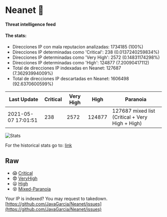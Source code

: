 # Neanet :hocho:
#### Threat intelligence feed
#### The stats:

- Direcciones IP con mala reputacion analizadas: 1734185 (100%)
- Direcciones IP determinadas como 'Critical':  238 (0.0137240259834%)
- Direcciones IP determinadas como 'Very High':  2572 (0.14831174298%)
- Direcciones IP determinadas como 'High':  124877 (7.20090417112)
- Total de direcciones IP indexadas en Neanet:  127687 (7.36293994009%)
- Total de direcciones IP descartadas en Neanet:  1606498 (92.6370600599%)

| Last Update | Critical | Very High | High | Paranoia |
| --- | --- | --- | --- | --- |
| 2021-05-07 17:01:51 | 238 | 2572 | 124877 | 127687 mixed list (Critical + Very High + High)|

![Stats](https://docs.google.com/spreadsheets/d/e/2PACX-1vSnaNMIXVabIpDJjufMlzH7poXnshF3mgd8Is1g9ytUEzVsP5my4Trn8f-xkoLLQ38xpL3HtmUexLo6/pubchart?oid=501124687&format=image)

For the historical stats go to: [link](/stats.csv)
## Raw
- :scream: [Critical](https://raw.githubusercontent.com/JavaGarcia/Neanet/master/blacklists/neanet_critical.txt)
- :fearful: [VeryHigh](https://raw.githubusercontent.com/JavaGarcia/Neanet/master/blacklists/neanet_veryHigh.txtt)
- :frowning: [High](https://raw.githubusercontent.com/JavaGarcia/Neanet/master/blacklists/neanet_high.txt)
- :dizzy_face: [Mixed-Paranoia](https://raw.githubusercontent.com/JavaGarcia/Neanet/master/blacklists/neanet_all.txt)


Your IP is indexed? You may request to takedown. [https://github.com/JavaGarcia/Neanet/issues](https://github.com/JavaGarcia/Neanet/issues)






















































































































































































































































































































































































































































































































































































































































































































































































































































































































































































































































































































































































































































































































































































































































































































































































































































































































































































































































































































































































































































































































































































































































































































































































































































































































































































































































































































































































































































































































































































































































































































































































































































































































































































































































































































































































































































































































































































































































































































































































































































































































































































































































































































































































































































































































































































































































































































































































































































































































































































































































































































































































































































































































































































































































































































































































































































































































































































































































































































































































































































































































































































































































































































































































